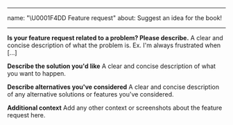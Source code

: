 <!--
 * @Author: BDFD
 * @Date: 2022-02-24 11:33:25
 * @LastEditTime: 2022-02-24 11:33:48
 * @LastEditors: BDFD
 * @Description: 
 * @FilePath: \3.4-E-book_Template\.github\ISSUE_TEMPLATE\---feature-request.md
-->

---

name: "\U0001F4DD Feature request"
about: Suggest an idea for the book!

---

**Is your feature request related to a problem? Please describe.**
A clear and concise description of what the problem is. Ex. I'm always frustrated when [...]

**Describe the solution you'd like**
A clear and concise description of what you want to happen.

**Describe alternatives you've considered**
A clear and concise description of any alternative solutions or features you've considered.

**Additional context**
Add any other context or screenshots about the feature request here.

